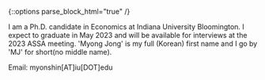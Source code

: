 {::options parse_block_html="true" /}



I am a Ph.D. candidate in Economics at Indiana University Bloomington. I expect to graduate in May 2023 and will be available for interviews at the 2023 ASSA meeting. 'Myong Jong' is my full (Korean) first name and I go by 'MJ' for short(no middle name).


Email: myonshin[AT]iu[DOT]edu


